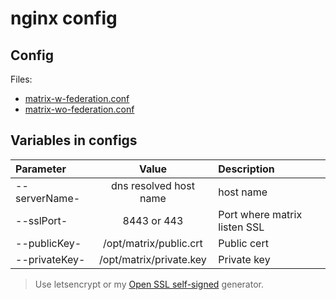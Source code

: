 # nginx config

## Config

Files:
- [matrix-w-federation.conf](/etc/nginx/matrix-w-federation.conf)
- [matrix-wo-federation.conf](/etc/nginx/matrix-wo-federation.conf)

## Variables in configs

| Parameter | Value | Description |
|:----------|:-----:|:------------|
|--serverName-|dns resolved host name|host name|
|--sslPort-|8443 or 443|Port where matrix listen SSL|
|--publicKey-|/opt/matrix/public.crt|Public cert|
|--privateKey-|/opt/matrix/private.key|Private key|

> Use letsencrypt or my [Open SSL self-signed](https://github.com/shatfel/openssl-self-signed) generator.
